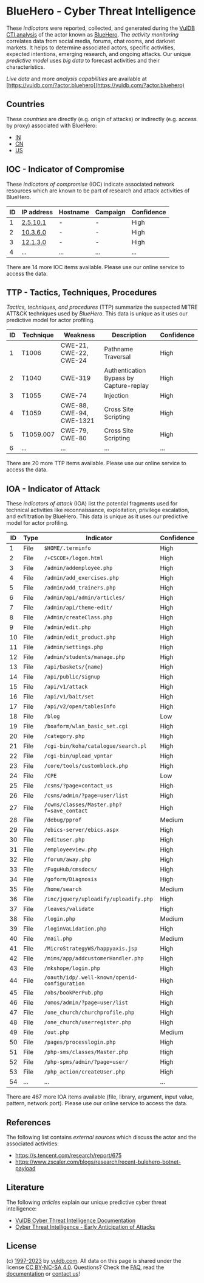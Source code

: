# BlueHero - Cyber Threat Intelligence

These _indicators_ were reported, collected, and generated during the [VulDB CTI analysis](https://vuldb.com/?kb.cti) of the actor known as [BlueHero](https://vuldb.com/?actor.bluehero). The _activity monitoring_ correlates data from social media, forums, chat rooms, and darknet markets. It helps to determine associated actors, specific activities, expected intentions, emerging research, and ongoing attacks. Our unique _predictive model_ uses _big data_ to forecast activities and their characteristics.

_Live data_ and more _analysis capabilities_ are available at [https://vuldb.com/?actor.bluehero](https://vuldb.com/?actor.bluehero)

## Countries

These _countries_ are directly (e.g. origin of attacks) or indirectly (e.g. access by proxy) associated with BlueHero:

* [IN](https://vuldb.com/?country.in)
* [CN](https://vuldb.com/?country.cn)
* [US](https://vuldb.com/?country.us)

## IOC - Indicator of Compromise

These _indicators of compromise_ (IOC) indicate associated network resources which are known to be part of research and attack activities of BlueHero.

ID | IP address | Hostname | Campaign | Confidence
-- | ---------- | -------- | -------- | ----------
1 | [2.5.10.1](https://vuldb.com/?ip.2.5.10.1) | - | - | High
2 | [10.3.6.0](https://vuldb.com/?ip.10.3.6.0) | - | - | High
3 | [12.1.3.0](https://vuldb.com/?ip.12.1.3.0) | - | - | High
4 | ... | ... | ... | ...

There are 14 more IOC items available. Please use our online service to access the data.

## TTP - Tactics, Techniques, Procedures

_Tactics, techniques, and procedures_ (TTP) summarize the suspected MITRE ATT&CK techniques used by _BlueHero_. This data is unique as it uses our predictive model for actor profiling.

ID | Technique | Weakness | Description | Confidence
-- | --------- | -------- | ----------- | ----------
1 | T1006 | CWE-21, CWE-22, CWE-24 | Pathname Traversal | High
2 | T1040 | CWE-319 | Authentication Bypass by Capture-replay | High
3 | T1055 | CWE-74 | Injection | High
4 | T1059 | CWE-88, CWE-94, CWE-1321 | Cross Site Scripting | High
5 | T1059.007 | CWE-79, CWE-80 | Cross Site Scripting | High
6 | ... | ... | ... | ...

There are 20 more TTP items available. Please use our online service to access the data.

## IOA - Indicator of Attack

These _indicators of attack_ (IOA) list the potential fragments used for technical activities like reconnaissance, exploitation, privilege escalation, and exfiltration by BlueHero. This data is unique as it uses our predictive model for actor profiling.

ID | Type | Indicator | Confidence
-- | ---- | --------- | ----------
1 | File | `$HOME/.terminfo` | High
2 | File | `/+CSCOE+/logon.html` | High
3 | File | `/admin/addemployee.php` | High
4 | File | `/admin/add_exercises.php` | High
5 | File | `/admin/add_trainers.php` | High
6 | File | `/admin/api/admin/articles/` | High
7 | File | `/admin/api/theme-edit/` | High
8 | File | `/Admin/createClass.php` | High
9 | File | `/admin/edit.php` | High
10 | File | `/admin/edit_product.php` | High
11 | File | `/admin/settings.php` | High
12 | File | `/admin/students/manage.php` | High
13 | File | `/api/baskets/{name}` | High
14 | File | `/api/public/signup` | High
15 | File | `/api/v1/attack` | High
16 | File | `/api/v1/bait/set` | High
17 | File | `/api/v2/open/tablesInfo` | High
18 | File | `/blog` | Low
19 | File | `/boaform/wlan_basic_set.cgi` | High
20 | File | `/category.php` | High
21 | File | `/cgi-bin/koha/catalogue/search.pl` | High
22 | File | `/cgi-bin/upload_vpntar` | High
23 | File | `/core/tools/customblock.php` | High
24 | File | `/CPE` | Low
25 | File | `/csms/?page=contact_us` | High
26 | File | `/csms/admin/?page=user/list` | High
27 | File | `/cwms/classes/Master.php?f=save_contact` | High
28 | File | `/debug/pprof` | Medium
29 | File | `/ebics-server/ebics.aspx` | High
30 | File | `/edituser.php` | High
31 | File | `/employeeview.php` | High
32 | File | `/forum/away.php` | High
33 | File | `/FuguHub/cmsdocs/` | High
34 | File | `/goform/Diagnosis` | High
35 | File | `/home/search` | Medium
36 | File | `/inc/jquery/uploadify/uploadify.php` | High
37 | File | `/leaves/validate` | High
38 | File | `/login.php` | Medium
39 | File | `/loginVaLidation.php` | High
40 | File | `/mail.php` | Medium
41 | File | `/MicroStrategyWS/happyaxis.jsp` | High
42 | File | `/mims/app/addcustomerHandler.php` | High
43 | File | `/mkshope/login.php` | High
44 | File | `/oauth/idp/.well-known/openid-configuration` | High
45 | File | `/obs/bookPerPub.php` | High
46 | File | `/omos/admin/?page=user/list` | High
47 | File | `/one_church/churchprofile.php` | High
48 | File | `/one_church/userregister.php` | High
49 | File | `/out.php` | Medium
50 | File | `/pages/processlogin.php` | High
51 | File | `/php-sms/classes/Master.php` | High
52 | File | `/php-spms/admin/?page=user/` | High
53 | File | `/php_action/createUser.php` | High
54 | ... | ... | ...

There are 467 more IOA items available (file, library, argument, input value, pattern, network port). Please use our online service to access the data.

## References

The following list contains _external sources_ which discuss the actor and the associated activities:

* https://s.tencent.com/research/report/675
* https://www.zscaler.com/blogs/research/recent-bulehero-botnet-payload

## Literature

The following _articles_ explain our unique predictive cyber threat intelligence:

* [VulDB Cyber Threat Intelligence Documentation](https://vuldb.com/?kb.cti)
* [Cyber Threat Intelligence - Early Anticipation of Attacks](https://www.scip.ch/en/?labs.20201022)

## License

(c) [1997-2023](https://vuldb.com/?kb.changelog) by [vuldb.com](https://vuldb.com/?kb.about). All data on this page is shared under the license [CC BY-NC-SA 4.0](https://creativecommons.org/licenses/by-nc-sa/4.0/). Questions? Check the [FAQ](https://vuldb.com/?kb.faq), read the [documentation](https://vuldb.com/?kb) or [contact us](https://vuldb.com/?contact)!
